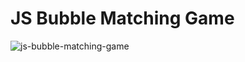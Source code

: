 # JS Bubble Matching Game
![js-bubble-matching-game](https://github.com/user-attachments/assets/0d6a1782-e2d7-4be6-acad-121f0462df0f)
